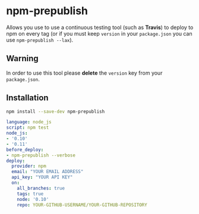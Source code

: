 # npm-prepublish

Allows you use to use a continuous testing tool (such as **Travis**) to deploy to npm on every tag (or if you must keep `version` in your `package.json` you can use `npm-prepublish --lax`).

## Warning

In order to use this tool please **delete** the `version` key from your `package.json`.

## Installation

```sh
npm install --save-dev npm-prepublish
```

```yml
language: node_js
script: npm test
node_js:
- '0.10'
- '0.11'
before_deploy:
- npm-prepublish --verbose
deploy:
  provider: npm
  email: "YOUR EMAIL ADDRESS"
  api_key: "YOUR API KEY"
  on:
    all_branches: true
    tags: true
    node: '0.10'
    repo: YOUR-GITHUB-USERNAME/YOUR-GITHUB-REPOSITORY
```
